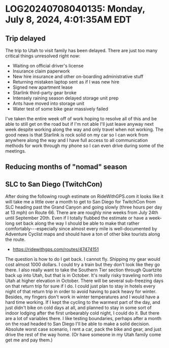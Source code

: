 # LOG20240708040135: Monday, July 8, 2024, 4:01:35AM EDT

## Trip delayed

The trip to Utah to visit family has been delayed. There are just too many critical things unresolved right now:

* Waiting on official driver's license
* Insurance claim paperwork
* New hire insurance and other on-boarding administrative stuff
* Returning mistaken laptop sent as if I was new hire
* Signed new apartment lease
* Starlink third-party gear broke
* Intensely raining season delayed storage unit prep
* Ants have moved into storage unit
* Water test of some bike gear massively failed

I've taken the entire week off of work hoping to resolve all of this and be able to still get on the road but if I'm not able I'll just leave anyway next week despite working along the way and only travel when not working. The good news is that Starlink is rock solid on my car so I can work from anywhere along the way and I have full access to all communication methods for work through my phone so I can even drive during some of the meetings.

## Reducing months of "nomad" season


## SLC to San Diego (TwitchCon)

After doing the following rough estimate on RideWithGPS.com it looks like it will take me a little over a month to get to San Diego for TwitchCon from SLC heading past the Grand Canyon and going slowly (three hours per day at 13 mph) on Route 66. There are are roughly nine weeks from July 24th until September 20th. Even if I totally flubbed the estimate or have a week-long set back along the way I should be able to make that rather comfortably---especially since almost every mile is well-documented by Adventure Cyclist maps and should have a ton of other bike tourists along the route.

* https://ridewithgps.com/routes/47474151

The question is how to do I get back. I cannot fly. Shipping my gear would cost almost 1000 dollars. I could try a train but they don't look like they go there. I also really want to take the Southern Tier section through Quartzite back up into Utah, but that is in October. It's really risky traveling north into Utah at higher elevation in October. There will be several sub-freezing days on that return trip for sure if I do. I could just plan to stay in hotels every night of that return trip in order to avoid having to pack heavy for winter. Besides, my fingers don't work in winter temperatures and I would have a hard time working. If I kept the cycling to the warmest part of the day, and just didn't bike on cold days at all, and planned to stay in some sort of indoor lodging after the first unbearably cold night, I could do it. But there are a lot of variables there. I like testing boundaries, perhaps after a month on the road headed to San Diego I'll be able to make a solid decision. Absolute worst case scenario, I rent a car, pack the bike and gear, and just drive the rest of the way home. (Or have someone in my Utah family come get me and pay them.)
